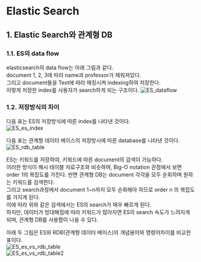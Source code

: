 # Elastic Search

## 1. Elastic Search와 관계형 DB
### 1.1. ES의 data flow
elasticsearch의 data flow는 아래 그림과 같다.  
document 1, 2, 3에 따라 name과 professor가 채워져있다.  
그리고 document들을 Text에 따라 매칭시켜 indexing하여 저장한다.  
이렇게 저장한 index를 사용자가 search하게 되는 구조이다.
![ES_dataflow](./elk_image/ES_dataflow)  

### 1.2. 저장방식의 차이
다음 표는 ES의 저장방식에 따른 index를 나타낸 것이다.  
![ES_es_index](./elk_image/ES_es_index)  

다음 표는 관계형 데이터 베이스의 저장방시에 따른 database를 나타낸 것이다.  
![ES_rdb_table](./elk_images/ES_rdb_table)  

ES는 키워드를 저장하여, 키워드에 따른 document의 검색이 가능하다.  
이러한 방식이 해시 테이블 자료구조와 비슷하여, Big-O notation 관점에서 보면 order 1의 복잡도를 가진다.
반면 관계형 DB는 document 각각을 모두 순회하며 원하는 키워드를 검색한다.  
그리고 search과정에서 document 1~n까지 모두 순회해야 하므로 order n 의 복잡도를 가지게 된다.  
이에 따라 위와 같은 검색에서는 ES의 search가 매우 빠르게 된다.  
하지만, 데이터가 방대해짐에 따라 키워드가 많아지면 ES의 search 속도가 느려지게 되며, 관계형 DB를 사용함이 나을 수 있다.  

아래 두 그림은 ES와 RDB(관계형 데이터 베이스)의 개념용어와 명령어차이를 비교한 표이다.  
![ES_es_vs_rdb_table](./elk_images/ES_es_vs_rdb_table)  
![ES_es_vs_rdb_table2](./elk_images/ES_es_vs_rdb_table2)  

